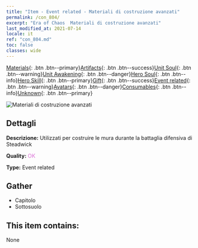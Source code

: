 ```yaml
---
title: "Item - Event related - Materiali di costruzione avanzati"
permalink: /con_804/
excerpt: "Era of Chaos  Materiali di costruzione avanzati"
last_modified_at: 2021-07-14
locale: it
ref: "con_804.md"
toc: false
classes: wide
---
```

 [Materials](/ItemsIT/){: .btn .btn--primary}[Artifacts](/ItemsIT/Artifacts/){: .btn .btn--success}[Unit Soul](/ItemsIT/UnitSoul/){: .btn .btn--warning}[Unit Awakening](/ItemsIT/UnitAwakening/){: .btn .btn--danger}[Hero Soul](/ItemsIT/HeroSoul/){: .btn .btn--info}[Hero Skill](/ItemsIT/HeroSkill/){: .btn .btn--primary}[Gift](/ItemsIT/Gift/){: .btn .btn--success}[Event related](/ItemsIT/Events/){: .btn .btn--warning}[Avatars](/ItemsIT/Avatars/){: .btn .btn--danger}[Consumables](/ItemsIT/Consumables/){: .btn .btn--info}[Unknown](/ItemsIT/Unknown/){: .btn .btn--primary}

 ![Materiali di costruzione avanzati](/images/t/i_3062.png)

## Dettagli
 **Descrizione:** Utilizzati per costruire le mura durante la battaglia difensiva di Steadwick

 **Quality:** <span style="color: #DA70D6">OK</span>

 **Type:** Event related

## Gather

*    Capitolo 
*    Sottosuolo 

## This item contains:

  None

